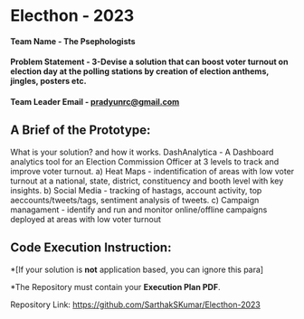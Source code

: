 # Electhon - 2023

#### Team Name - The Psephologists
#### Problem Statement - 3-Devise a solution that can boost voter turnout on election day at the polling stations by creation of election anthems, jingles, posters etc.
#### Team Leader Email - pradyunrc@gmail.com

## A Brief of the Prototype:
  What is your solution? and how it works.
DashAnalytica - A Dashboard analytics tool for an Election Commission Officer at 3 levels to track and improve voter turnout.
    a) Heat Maps - indentification of areas with low voter turnout at a national, state, district, constituency and booth level with key insights. 
    b) Social Media - tracking of hastags, account activity, top aeccounts/tweets/tags, sentiment analysis of tweets. 
    c) Campaign managament - identify and run and monitor online/offline campaigns deployed at areas with low voter turnout 
## Code Execution Instruction:
  *[If your solution is **not** application based, you can ignore this para]
  
 *The Repository must contain your **Execution Plan PDF**.

Repository Link:
https://github.com/SarthakSKumar/Electhon-2023
